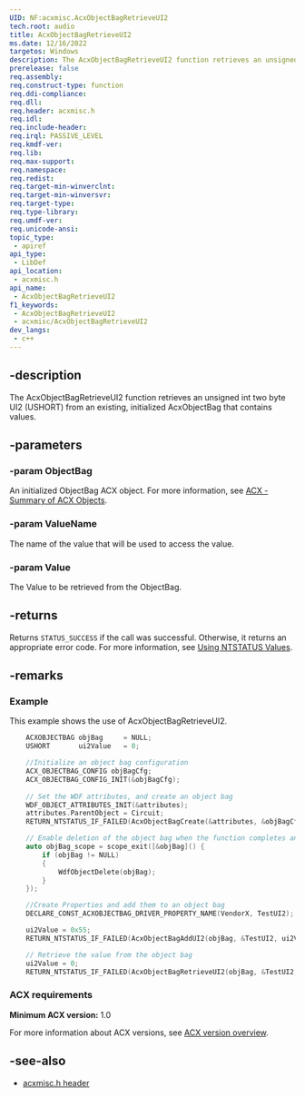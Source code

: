 ```yaml
---
UID: NF:acxmisc.AcxObjectBagRetrieveUI2
tech.root: audio
title: AcxObjectBagRetrieveUI2
ms.date: 12/16/2022
targetos: Windows
description: The AcxObjectBagRetrieveUI2 function retrieves an unsigned int two byte UI2 (USHORT) from an existing, initialized AcxObjectBag that contains values.
prerelease: false
req.assembly: 
req.construct-type: function
req.ddi-compliance: 
req.dll: 
req.header: acxmisc.h
req.idl: 
req.include-header: 
req.irql: PASSIVE_LEVEL
req.kmdf-ver: 
req.lib: 
req.max-support: 
req.namespace: 
req.redist: 
req.target-min-winverclnt: 
req.target-min-winversvr: 
req.target-type: 
req.type-library: 
req.umdf-ver: 
req.unicode-ansi: 
topic_type:
 - apiref
api_type:
 - LibDef
api_location:
 - acxmisc.h
api_name:
 - AcxObjectBagRetrieveUI2
f1_keywords:
 - AcxObjectBagRetrieveUI2
 - acxmisc/AcxObjectBagRetrieveUI2
dev_langs:
 - c++
---
```


## -description

The AcxObjectBagRetrieveUI2 function retrieves an unsigned int two byte UI2 (USHORT) from an existing, initialized AcxObjectBag that contains values.

## -parameters

### -param ObjectBag

An initialized ObjectBag ACX object. For more information, see [ACX - Summary of ACX Objects](/windows-hardware/drivers/audio/acx-summary-of-objects).

### -param ValueName

The name of the value that will be used to access the value.

### -param Value

The Value to be retrieved from the ObjectBag.

## -returns

Returns `STATUS_SUCCESS` if the call was successful. Otherwise, it returns an appropriate error code. For more information, see [Using NTSTATUS Values](/windows-hardware/drivers/kernel/using-ntstatus-values).

## -remarks

### Example

This example shows the use of AcxObjectBagRetrieveUI2.

```cpp
    ACXOBJECTBAG objBag     = NULL;
    USHORT       ui2Value   = 0;

    //Initialize an object bag configuration
    ACX_OBJECTBAG_CONFIG objBagCfg;
    ACX_OBJECTBAG_CONFIG_INIT(&objBagCfg);
    
    // Set the WDF attributes, and create an object bag 
    WDF_OBJECT_ATTRIBUTES_INIT(&attributes);
    attributes.ParentObject = Circuit;
    RETURN_NTSTATUS_IF_FAILED(AcxObjectBagCreate(&attributes, &objBagCfg, &objBag));

    // Enable deletion of the object bag when the function completes and goes out of scope
    auto objBag_scope = scope_exit([&objBag]() {
        if (objBag != NULL)
        {
            WdfObjectDelete(objBag);
        }
    });

    //Create Properties and add them to an object bag
    DECLARE_CONST_ACXOBJECTBAG_DRIVER_PROPERTY_NAME(VendorX, TestUI2);

    ui2Value = 0x55;
    RETURN_NTSTATUS_IF_FAILED(AcxObjectBagAddUI2(objBag, &TestUI2, ui2Value));

    // Retrieve the value from the object bag
    ui2Value = 0;
    RETURN_NTSTATUS_IF_FAILED(AcxObjectBagRetrieveUI2(objBag, &TestUI2, &ui2Value));
```

### ACX requirements

**Minimum ACX version:** 1.0

For more information about ACX versions, see [ACX version overview](/windows-hardware/drivers/audio/acx-version-overview).

## -see-also

- [acxmisc.h header](index.md)
